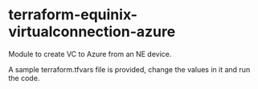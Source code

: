 # terraform-equinix-virtualconnection-azure

Module to create VC to Azure from an NE device.


A sample terraform.tfvars file is provided, change the values in it and run the code.